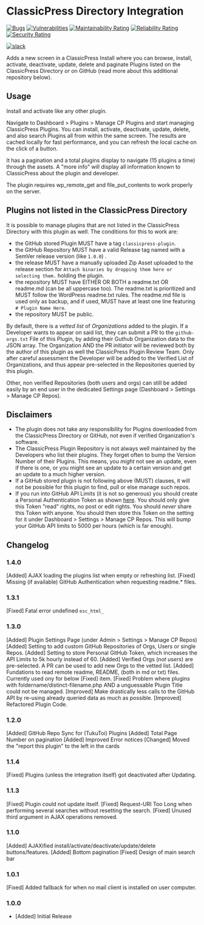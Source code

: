 # ClassicPress Directory Integration

[![Bugs](https://sonarcloud.io/api/project_badges/measure?project=TukuToi_tukutoi-cp-directory-integration&metric=bugs)](https://sonarcloud.io/summary/new_code?id=TukuToi_tukutoi-cp-directory-integration) [![Vulnerabilities](https://sonarcloud.io/api/project_badges/measure?project=TukuToi_tukutoi-cp-directory-integration&metric=vulnerabilities)](https://sonarcloud.io/summary/new_code?id=TukuToi_tukutoi-cp-directory-integration) [![Maintainability Rating](https://sonarcloud.io/api/project_badges/measure?project=TukuToi_tukutoi-cp-directory-integration&metric=sqale_rating)](https://sonarcloud.io/summary/new_code?id=TukuToi_tukutoi-cp-directory-integration) [![Reliability Rating](https://sonarcloud.io/api/project_badges/measure?project=TukuToi_tukutoi-cp-directory-integration&metric=reliability_rating)](https://sonarcloud.io/summary/new_code?id=TukuToi_tukutoi-cp-directory-integration) [![Security Rating](https://sonarcloud.io/api/project_badges/measure?project=TukuToi_tukutoi-cp-directory-integration&metric=security_rating)](https://sonarcloud.io/summary/new_code?id=TukuToi_tukutoi-cp-directory-integration)

[![slack](https://img.shields.io/badge/Community%20%26%20Support-grey?style=for-the-badge&logo=slack&logoColor=white&label=slack&labelColor=4A154B)](https://tukutoi.slack.com/join/shared_invite/zt-1b1x1844z-_~~4pikNzssevxwnx3BqCA#/shared-invite/email)

Adds a new screen in a ClassicPress Install where you can browse, install, activate, deactivate, update, delete and paginate Plugins listed on the ClassicPress Directory *or* on GitHub (read more about this additional repository below).

## Usage

Install and activate like any other plugin.

Navigate to Dashboard > Plugins > Manage CP Plugins and start managing ClassicPress Plugins. 
You can install, activate, deactivate, update, delete, and also search Plugins all from within the same screen.
The results are cached locally for fast performance, and you can refresh the local cache on the click of a button.

It has a pagination and a total plugins display to navigate (15 plugins a time) through the assets.
A "more info" will display all information known to ClassicPress about the plugin and developer.

The plugin requires wp_remote_get and file_put_contents to work properly on the server.

## Plugins not listed in the ClassicPress Directory

It is possible to manage plugins that are not listed in the ClassicPress Directory with this plugin as well.
The conditions for this to work are:
- the GitHub stored Plugin MUST have a tag `classicpress-plugin`.
- the GitHub Repository MUST have a valid Release tag named with a SemVer release version (like `1.0.0`) .
- the release MUST have a manually uploaded Zip Asset uploaded to the release section for `Attach binaries by dropping them here or selecting them.` holding the plugin.
- the repository MUST have EITHER OR BOTH a readme.txt OR readme.md (can be all uppercase too). The readme.txt is prioritized and MUST follow the WordPress readme.txt rules. The readme.md file is used only as backup, and if used, MUST have at least one line featuring `# Plugin Name Here`.
- the repository MUST be public.

By default, there is a _vetted list_ of _Organizations_ added to the plugin. If a Developer wants to appear on said list,
they can submit a PR to the `github-orgs.txt` File of this Plugin, by adding their Guthub Organization data to the JSON array.
The Organization AND the PR initiator will be reviewed both by the author of this plugin as well the ClassicPress Plugin Review Team.
Only after careful assessment the Developer will be added to the Verified List of Organizations, and thus appear pre-selected in the Repositories queried by this plugin.

Other, non verified Repositories (both users and orgs) can still be added easily by an end user in the dedicated Settings page (Dashboard > Settings > Manage CP Repos).

## Disclaimers
- The plugin does not take any responsibility for Plugins downloaded from the ClassicPress Directory or GitHub, not even if verified Organization's software.
- The ClassicPress Plugin Repository is not always well maintained by the Developers who list their plugins. They forget often to bump the Version Number of their Plugins. This means, you *might* not see an update, even if there is one, or you might see an update to a certain version and get an update to a much higher version. 
- If a GitHub stored plugin is not following above (MUST) clauses, it will not be possible for this plugin to find, pull or else manage such repos.
- If you run into GitHub API Limits (it is not so generous) you should create a Personal Authentication Token as shown [here](https://docs.github.com/en/enterprise-server@3.4/authentication/keeping-your-account-and-data-secure/creating-a-personal-access-token). You should only give this Token "read" rights, no post or edit rights. You should _never_ share this Token with anyone. You should then store this Token on the setting for it under Dashboard > Settings > Manage CP Repos. This will bump your GitHub API limits to 5000 per hours (which is far enough).

## Changelog

### 1.4.0
[Added] AJAX loading the plugins list when empty or refreshing list.
[Fixed] Missing (if available) GitHub Authentication when requesting readme.* files.

### 1.3.1 
[Fixed] Fatal error undefined `esc_html_`

### 1.3.0
[Added] Plugin Settings Page (under Admin > Settings > Manage CP Repos)
[Added] Setting to add custom GitHub Repositories of Orgs, Users or single Repos.
[Added] Setting to store Personal GitHub Token, which increases the API Limits to 5k hourly instead of 60.
[Added] Verified Orgs (_not users_) are pre-selected. A PR can be used to add new Orgs to the vetted list.
[Added] Fundations to read remote readme, README, (both in md or txt) files. Currently used ony for below [Fixed] item.
[Fixed] Problem where plugins with foldername/distinct-filename.php AND a unguessable Plugin Title could not be managed.
[Improved] Make drastically less calls to the GitHub API by re-using already queried data as much as possible.
[Improved] Refactored Plugin Code.

### 1.2.0
[Added] GitHub Repo Sync for (TukuToi) Plugins
[Added] Total Page Number on pagination
[Added] Improved Error notices
[Changed] Moved the "report this plugin" to the left in the cards

### 1.1.4
[Fixed] Plugins (unless the integration itself) got deactivated after Updating.

### 1.1.3
[Fixed] Plugin could not update itself.
[Fixed] Request-URI Too Long when performing several searches without resetting the search.
[Fixed] Unused third argument in AJAX operations removed.

### 1.1.0 
[Added] AJAXified install/activate/deactivate/update/delete buttons/features. 
[Added] Bottom pagination
[Fixed] Design of main search bar

### 1.0.1
[Fixed] Added fallback for when no mail client is installed on user computer.

### 1.0.0
* [Added] Initial Release